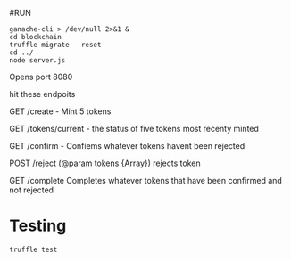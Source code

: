 #RUN

```
ganache-cli > /dev/null 2>&1 &
cd blockchain
truffle migrate --reset
cd ../
node server.js

```

Opens port 8080

hit these endpoits


GET /create - Mint 5 tokens

GET /tokens/current - the status of five tokens most recenty minted

GET /confirm - Confiems whatever tokens havent been rejected

POST /reject (@param tokens {Array}) rejects token

GET /complete Completes whatever tokens that have been confirmed and not rejected


# Testing

```
truffle test
```
